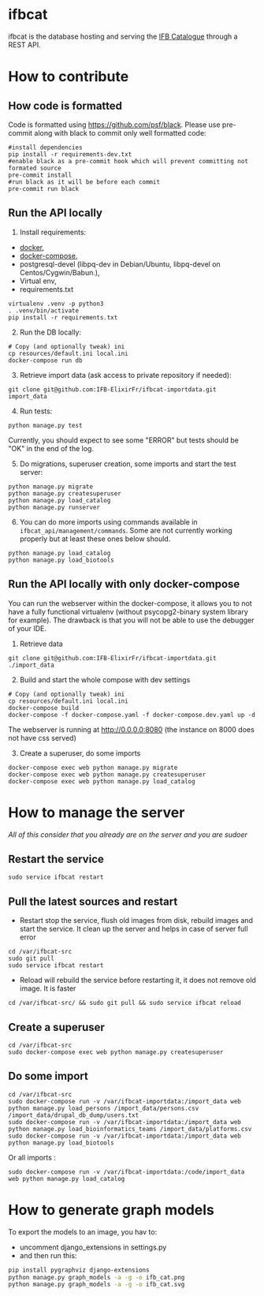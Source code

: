 # ifbcat

ifbcat is the database hosting and serving the [IFB Catalogue](https://catalogue.france-bioinformatique.fr/) through a REST API.

# How to contribute

## How code is formatted

Code is formatted using https://github.com/psf/black. Please use pre-commit along with black to commit only well formatted code:
```
#install dependencies
pip install -r requirements-dev.txt
#enable black as a pre-commit hook which will prevent committing not formated source
pre-commit install
#run black as it will be before each commit
pre-commit run black
```

## Run the API locally

1. Install requirements:

  * [docker](https://docs.docker.com/get-docker/),
  * [docker-compose](https://docs.docker.com/compose/install/),
  * postgresql-devel (libpq-dev in Debian/Ubuntu, libpq-devel on Centos/Cygwin/Babun.),
  * Virtual env,
  * requirements.txt

```
virtualenv .venv -p python3
. .venv/bin/activate
pip install -r requirements.txt
```

2. Run the DB locally:
```
# Copy (and optionally tweak) ini 
cp resources/default.ini local.ini
docker-compose run db
```

3. Retrieve import data (ask access to private repository if needed):
```
git clone git@github.com:IFB-ElixirFr/ifbcat-importdata.git import_data
```

4. Run tests:
```
python manage.py test
```
Currently, you should expect to see some "ERROR" but tests should be "OK" in the end of the log. 

5. Do migrations, superuser creation, some imports and start the test server:
```
python manage.py migrate
python manage.py createsuperuser
python manage.py load_catalog
python manage.py runserver
```

6. You can do more imports using commands available in `ifbcat_api/management/commands`. Some are not currently working
   properly but at least these ones below should.

```
python manage.py load_catalog
python manage.py load_biotools
```

## Run the API locally with only docker-compose

You can run the webserver within the docker-compose, it allows you to not have a fully functional virtualenv (without
psycopg2-binary system library for example). The drawback is that you will not be able to use the debugger of your IDE.

1. Retrieve data

```
git clone git@github.com:IFB-ElixirFr/ifbcat-importdata.git ./import_data
```

2. Build and start the whole compose with dev settings

```
# Copy (and optionally tweak) ini 
cp resources/default.ini local.ini
docker-compose build
docker-compose -f docker-compose.yaml -f docker-compose.dev.yaml up -d
```

The webserver is running at http://0.0.0.0:8080 (the instance on 8000 does not have css served)

3. Create a superuser, do some imports

```
docker-compose exec web python manage.py migrate
docker-compose exec web python manage.py createsuperuser
docker-compose exec web python manage.py load_catalog
```

# How to manage the server

*All of this consider that you already are on the server and you are sudoer*

## Restart the service

```
sudo service ifbcat restart
```

## Pull the latest sources and restart
 * Restart stop the service, flush old images from disk, rebuild images and start the service. It clean up the server and helps in case of server full error 
```
cd /var/ifbcat-src
sudo git pull
sudo service ifbcat restart
```
 * Reload will rebuild the service before restarting it, it does not remove old image. It is faster
```
cd /var/ifbcat-src/ && sudo git pull && sudo service ifbcat reload
```
## Create a superuser
```
cd /var/ifbcat-src
sudo docker-compose exec web python manage.py createsuperuser
```

## Do some import
```
cd /var/ifbcat-src
sudo docker-compose run -v /var/ifbcat-importdata:/import_data web python manage.py load_persons /import_data/persons.csv /import_data/drupal_db_dump/users.txt
sudo docker-compose run -v /var/ifbcat-importdata:/import_data web python manage.py load_bioinformatics_teams /import_data/platforms.csv
sudo docker-compose run -v /var/ifbcat-importdata:/import_data web python manage.py load_biotools
```

Or all imports :
```
sudo docker-compose run -v /var/ifbcat-importdata:/code/import_data web python manage.py load_catalog
```

# How to generate graph models

To export the models to an image, you hav to:
 * uncomment django_extensions in settings.py
 * and then run this:
```bash
pip install pygraphviz django-extensions
python manage.py graph_models -a -g -o ifb_cat.png
python manage.py graph_models -a -g -o ifb_cat.svg
```
